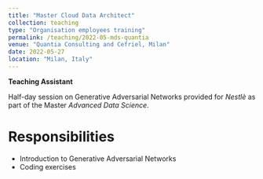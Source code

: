 ```yaml
---
title: "Master Cloud Data Architect"
collection: teaching
type: "Organisation employees training"
permalink: /teaching/2022-05-mds-quantia
venue: "Quantia Consulting and Cefriel, Milan"
date: 2022-05-27
location: "Milan, Italy"
---
```


**Teaching Assistant**

Half-day session on Generative Adversarial Networks provided for *Nestlè* as part of the Master *Advanced Data Science*.

Responsibilities
======
- Introduction to Generative Adversarial Networks
- Coding exercises